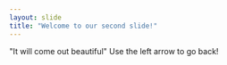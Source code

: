 ```yaml
---
layout: slide
title: "Welcome to our second slide!"
---
```

"It will come out beautiful"
Use the left arrow to go back!
